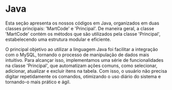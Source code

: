# Java

Esta seção apresenta os nossos códigos em Java, organizados em duas classes principais: 'MartCode' e 'Principal'. De maneira geral, a classe 'MartCode' contém os métodos que são utilizados pela classe 'Principal', estabelecendo uma estrutura modular e eficiente.

O principal objetivo ao utilizar a linguagem Java foi facilitar a integração com o MySQL, tornando o processo de manipulação de dados mais intuitivo. Para alcançar isso, implementamos uma série de funcionalidades na classe 'Principal', que automatizam ações comuns, como selecionar, adicionar, atualizar e excluir itens na tabela. Com isso, o usuário não precisa digitar repetidamente os comandos, otimizando o uso diário do sistema e tornando-o mais prático e ágil.
